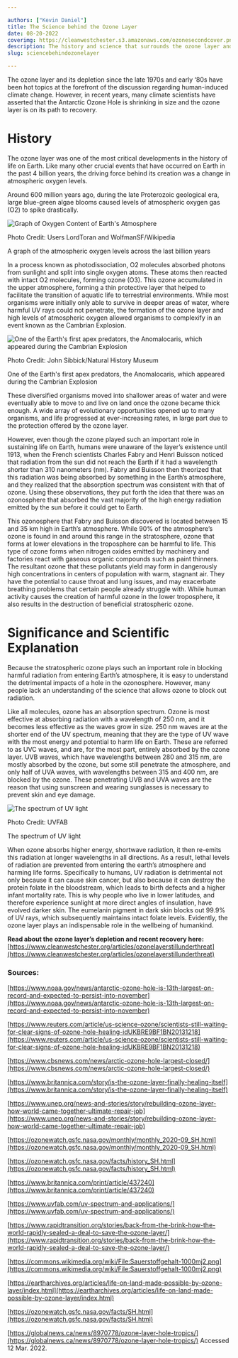 ```yaml
---

authors: ["Kevin Daniel"]
title: The Science behind the Ozone Layer
date: 08-20-2022
coverimg: https://cleanwestchester.s3.amazonaws.com/ozonesecondcover.png
description: The history and science that surrounds the ozone layer and allows it to function.
slug: sciencebehindozonelayer

---
```


The ozone layer and its depletion since the late 1970s and early ‘80s have been hot topics at the forefront of the discussion regarding human-induced climate change. However, in recent years, many climate scientists have asserted that the Antarctic Ozone Hole is shrinking in size and the ozone layer is on its path to recovery.

# History

The ozone layer was one of the most critical developments in the history of life on Earth. Like many other crucial events that have occurred on Earth in the past 4 billion years, the driving force behind its creation was a change in atmospheric oxygen levels.

Around 600 million years ago, during the late Proterozoic geological era, large blue-green algae blooms caused levels of atmospheric oxygen gas (O2) to spike drastically.

![Graph of Oxygen Content of Earth's Atmosphere](https://cleanwestchester.s3.amazonaws.com/articleimgs/sciencebehindozone3.jpg)

<p class="credit">Photo Credit: Users LordToran and WolfmanSF/Wikipedia</p>
<p class="caption">A graph of the atmospheric oxygen levels across the last billion years</p>

In a process known as photodissociation, O2 molecules absorbed photons from sunlight and split into single oxygen atoms. These atoms then reacted with intact O2 molecules, forming ozone (O3). This ozone accumulated in the upper atmosphere, forming a thin protective layer that helped to facilitate the transition of aquatic life to terrestrial environments. While most organisms were initially only able to survive in deeper areas of water, where harmful UV rays could not penetrate, the formation of the ozone layer and high levels of atmospheric oxygen allowed organisms to complexify in an event known as the Cambrian Explosion.

![One of the Earth's first apex predators, the Anomalocaris, which appeared during the Cambrian Explosion](https://cleanwestchester.s3.amazonaws.com/articleimgs/sciencebehindozone2.jpg)

<p class="credit">Photo Credit: John Sibbick/Natural History Museum</p>
<p class="caption">One of the Earth's first apex predators, the Anomalocaris, which appeared during the Cambrian Explosion</p>

These diversified organisms moved into shallower areas of water and were eventually able to move to and live on land once the ozone became thick enough. A wide array of evolutionary opportunities opened up to many organisms, and life progressed at ever-increasing rates, in large part due to the protection offered by the ozone layer.

However, even though the ozone played such an important role in sustaining life on Earth, humans were unaware of the layer’s existence until 1913, when the French scientists Charles Fabry and Henri Buisson noticed that radiation from the sun did not reach the Earth if it had a wavelength shorter than 310 nanometers (nm). Fabry and Buisson then theorized that this radiation was being absorbed by something in the Earth’s atmosphere, and they realized that the absorption spectrum was consistent with that of ozone. Using these observations, they put forth the idea that there was an ozonosphere that absorbed the vast majority of the high energy radiation emitted by the sun before it could get to Earth.

This ozonosphere that Fabry and Buisson discovered is located between 15 and 35 km high in Earth’s atmosphere. While 90% of the atmosphere’s ozone is found in and around this range in the stratosphere, ozone that forms at lower elevations in the troposphere can be harmful to life. This type of ozone forms when nitrogen oxides emitted by machinery and factories react with gaseous organic compounds such as paint thinners. The resultant ozone that these pollutants yield may form in dangerously high concentrations in centers of population with warm, stagnant air. They have the potential to cause throat and lung issues, and may exacerbate breathing problems that certain people already struggle with. While human activity causes the creation of harmful ozone in the lower troposphere, it also results in the destruction of beneficial stratospheric ozone.

# Significance and Scientific Explanation

Because the stratospheric ozone plays such an important role in blocking harmful radiation from entering Earth’s atmosphere, it is easy to understand the detrimental impacts of a hole in the ozonosphere. However, many people lack an understanding of the science that allows ozone to block out radiation.

Like all molecules, ozone has an absorption spectrum. Ozone is most effective at absorbing radiation with a wavelength of 250 nm, and it becomes less effective as the waves grow in size. 250 nm waves are at the shorter end of the UV spectrum, meaning that they are the type of UV wave with the most energy and potential to harm life on Earth. These are referred to as UVC waves, and are, for the most part, entirely absorbed by the ozone layer. UVB waves, which have wavelengths between 280 and 315 nm, are mostly absorbed by the ozone, but some still penetrate the atmosphere, and only half of UVA waves, with wavelengths between 315 and 400 nm, are blocked by the ozone. These penetrating UVB and UVA waves are the reason that using sunscreen and wearing sunglasses is necessary to prevent skin and eye damage.

![The spectrum of UV light](https://cleanwestchester.s3.amazonaws.com/articleimgs/sciencebehindozone1.jpg)

<p class="credit">Photo Credit: UVFAB</p>
<p class="caption">The spectrum of UV light</p>

When ozone absorbs higher energy, shortwave radiation, it then re-emits this radiation at longer wavelengths in all directions. As a result, lethal levels of radiation are prevented from entering the earth’s atmosphere and harming life forms. Specifically to humans, UV radiation is detrimental not only because it can cause skin cancer, but also because it can destroy the protein folate in the bloodstream, which leads to birth defects and a higher infant mortality rate. This is why people who live in lower latitudes, and therefore experience sunlight at more direct angles of insulation, have evolved darker skin. The eumelanin pigment in dark skin blocks out 99.9% of UV rays, which subsequently maintains intact folate levels. Evidently, the ozone layer plays an indispensable role in the wellbeing of humankind.

**Read about the ozone layer’s depletion and recent recovery here:** [https://www.cleanwestchester.org/articles/ozonelayerstillunderthreat](https://www.cleanwestchester.org/articles/ozonelayerstillunderthreat)

### Sources:

[https://www.noaa.gov/news/antarctic-ozone-hole-is-13th-largest-on-record-and-expected-to-persist-into-november](https://www.noaa.gov/news/antarctic-ozone-hole-is-13th-largest-on-record-and-expected-to-persist-into-november)

[https://www.reuters.com/article/us-science-ozone/scientists-still-waiting-for-clear-signs-of-ozone-hole-healing-idUKBRE9BF1BN20131218](https://www.reuters.com/article/us-science-ozone/scientists-still-waiting-for-clear-signs-of-ozone-hole-healing-idUKBRE9BF1BN20131218)

[https://www.cbsnews.com/news/arctic-ozone-hole-largest-closed/](https://www.cbsnews.com/news/arctic-ozone-hole-largest-closed/)

[https://www.britannica.com/story/is-the-ozone-layer-finally-healing-itself](https://www.britannica.com/story/is-the-ozone-layer-finally-healing-itself)

[https://www.unep.org/news-and-stories/story/rebuilding-ozone-layer-how-world-came-together-ultimate-repair-job](https://www.unep.org/news-and-stories/story/rebuilding-ozone-layer-how-world-came-together-ultimate-repair-job)

[https://ozonewatch.gsfc.nasa.gov/monthly/monthly_2020-09_SH.html](https://ozonewatch.gsfc.nasa.gov/monthly/monthly_2020-09_SH.html)

[https://ozonewatch.gsfc.nasa.gov/facts/history_SH.html](https://ozonewatch.gsfc.nasa.gov/facts/history_SH.html)

[https://www.britannica.com/print/article/437240](https://www.britannica.com/print/article/437240)

[https://www.uvfab.com/uv-spectrum-and-applications/](https://www.uvfab.com/uv-spectrum-and-applications/)

[https://www.rapidtransition.org/stories/back-from-the-brink-how-the-world-rapidly-sealed-a-deal-to-save-the-ozone-layer/](https://www.rapidtransition.org/stories/back-from-the-brink-how-the-world-rapidly-sealed-a-deal-to-save-the-ozone-layer/)

[https://commons.wikimedia.org/wiki/File:Sauerstoffgehalt-1000mj2.png](https://commons.wikimedia.org/wiki/File:Sauerstoffgehalt-1000mj2.png)

[https://eartharchives.org/articles/life-on-land-made-possible-by-ozone-layer/index.html](https://eartharchives.org/articles/life-on-land-made-possible-by-ozone-layer/index.html)

[https://ozonewatch.gsfc.nasa.gov/facts/SH.html](https://ozonewatch.gsfc.nasa.gov/facts/SH.html)

[https://globalnews.ca/news/8970778/ozone-layer-hole-tropics/](https://globalnews.ca/news/8970778/ozone-layer-hole-tropics/) Accessed 12 Mar. 2022.